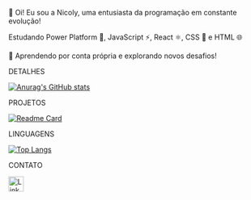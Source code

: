 👋 Oi! Eu sou a Nicoly, uma entusiasta da programação em constante evolução! 

Estudando Power Platform 🚀, JavaScript ⚡, React ⚛️, CSS 🎨 e HTML 🌐

🌱 Aprendendo por conta própria e explorando novos desafios! 

DETALHES

[![Anurag's GitHub stats](https://github-readme-stats.vercel.app/api?username=nispadin&theme=dark)](https://github.com/anuraghazra/github-readme-stats)

PROJETOS

[![Readme Card](https://github-readme-stats.vercel.app/api/pin/?username=nispadin&repo=TikTok-Project&theme=dark)](https://github.com/anuraghazra/github-readme-stats)

LINGUAGENS

[![Top Langs](https://github-readme-stats.vercel.app/api/top-langs/?username=nispadin&theme=dark)](https://github.com/anuraghazra/github-readme-stats)

CONTATO

[<img src='https://img.shields.io/badge/LinkedIn-0077B5?style=for-the-badge&logo=linkedin&logoColor=white' alt='Linkedin' height='30'>](https://www.linkedin.com/in/nicoly-spadin/)
